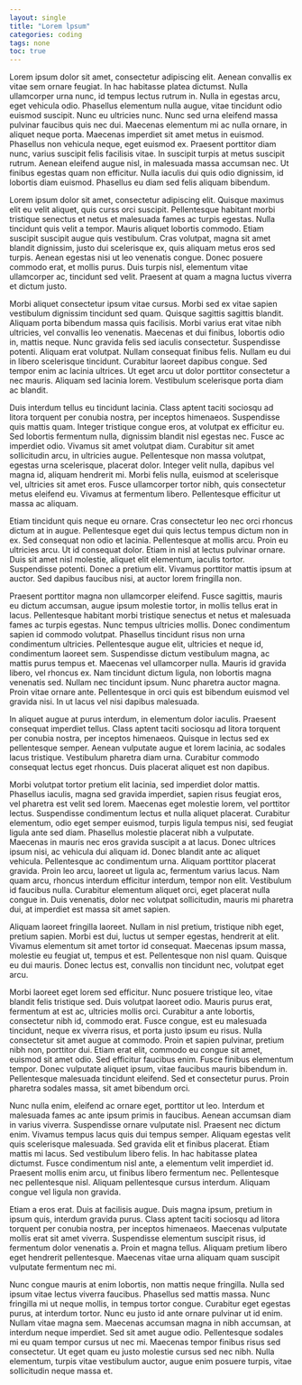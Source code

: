 ```yaml
---
layout: single
title: "Lorem lpsum"
categories: coding
tags: none
toc: true
---
```


Lorem ipsum dolor sit amet, consectetur adipiscing elit. Aenean convallis ex vitae sem ornare feugiat. In hac habitasse platea dictumst. Nulla ullamcorper urna nunc, id tempus lectus rutrum in. Nulla in egestas arcu, eget vehicula odio. Phasellus elementum nulla augue, vitae tincidunt odio euismod suscipit. Nunc eu ultricies nunc. Nunc sed urna eleifend massa pulvinar faucibus quis nec dui. Maecenas elementum mi ac nulla ornare, in aliquet neque porta. Maecenas imperdiet sit amet metus in euismod. Phasellus non vehicula neque, eget euismod ex. Praesent porttitor diam nunc, varius suscipit felis facilisis vitae. In suscipit turpis at metus suscipit rutrum. Aenean eleifend augue nisl, in malesuada massa accumsan nec. Ut finibus egestas quam non efficitur. Nulla iaculis dui quis odio dignissim, id lobortis diam euismod. Phasellus eu diam sed felis aliquam bibendum.

Lorem ipsum dolor sit amet, consectetur adipiscing elit. Quisque maximus elit eu velit aliquet, quis curss orci suscipit. Pellentesque habitant morbi tristique senectus et netus et malesuada fames ac turpis egestas. Nulla tincidunt quis velit a tempor. Mauris aliquet lobortis commodo. Etiam suscipit suscipit augue quis vestibulum. Cras volutpat, magna sit amet blandit dignissim, justo dui scelerisque ex, quis aliquam metus eros sed turpis. Aenean egestas nisi ut leo venenatis congue. Donec posuere commodo erat, et mollis purus. Duis turpis nisl, elementum vitae ullamcorper ac, tincidunt sed velit. Praesent at quam a magna luctus viverra et dictum justo.

Morbi aliquet consectetur ipsum vitae cursus. Morbi sed ex vitae sapien vestibulum dignissim tincidunt sed quam. Quisque sagittis sagittis blandit. Aliquam porta bibendum massa quis facilisis. Morbi varius erat vitae nibh ultricies, vel convallis leo venenatis. Maecenas et dui finibus, lobortis odio in, mattis neque. Nunc gravida felis sed iaculis consectetur. Suspendisse potenti. Aliquam erat volutpat. Nullam consequat finibus felis. Nullam eu dui in libero scelerisque tincidunt. Curabitur laoreet dapibus congue. Sed tempor enim ac lacinia ultrices. Ut eget arcu ut dolor porttitor consectetur a nec mauris. Aliquam sed lacinia lorem. Vestibulum scelerisque porta diam ac blandit.

Duis interdum tellus eu tincidunt lacinia. Class aptent taciti sociosqu ad litora torquent per conubia nostra, per inceptos himenaeos. Suspendisse quis mattis quam. Integer tristique congue eros, at volutpat ex efficitur eu. Sed lobortis fermentum nulla, dignissim blandit nisl egestas nec. Fusce ac imperdiet odio. Vivamus sit amet volutpat diam. Curabitur sit amet sollicitudin arcu, in ultricies augue. Pellentesque non massa volutpat, egestas urna scelerisque, placerat dolor. Integer velit nulla, dapibus vel magna id, aliquam hendrerit mi. Morbi felis nulla, euismod at scelerisque vel, ultricies sit amet eros. Fusce ullamcorper tortor nibh, quis consectetur metus eleifend eu. Vivamus at fermentum libero. Pellentesque efficitur ut massa ac aliquam.

Etiam tincidunt quis neque eu ornare. Cras consectetur leo nec orci rhoncus dictum at in augue. Pellentesque eget dui quis lectus tempus dictum non in ex. Sed consequat non odio et lacinia. Pellentesque at mollis arcu. Proin eu ultricies arcu. Ut id consequat dolor. Etiam in nisl at lectus pulvinar ornare. Duis sit amet nisl molestie, aliquet elit elementum, iaculis tortor. Suspendisse potenti. Donec a pretium elit. Vivamus porttitor mattis ipsum at auctor. Sed dapibus faucibus nisi, at auctor lorem fringilla non.

Praesent porttitor magna non ullamcorper eleifend. Fusce sagittis, mauris eu dictum accumsan, augue ipsum molestie tortor, in mollis tellus erat in lacus. Pellentesque habitant morbi tristique senectus et netus et malesuada fames ac turpis egestas. Nunc tempus ultricies mollis. Donec condimentum sapien id commodo volutpat. Phasellus tincidunt risus non urna condimentum ultricies. Pellentesque augue elit, ultricies et neque id, condimentum laoreet sem. Suspendisse dictum vestibulum magna, ac mattis purus tempus et. Maecenas vel ullamcorper nulla. Mauris id gravida libero, vel rhoncus ex. Nam tincidunt dictum ligula, non lobortis magna venenatis sed. Nullam nec tincidunt ipsum. Nunc pharetra auctor magna. Proin vitae ornare ante. Pellentesque in orci quis est bibendum euismod vel gravida nisi. In ut lacus vel nisi dapibus malesuada.

In aliquet augue at purus interdum, in elementum dolor iaculis. Praesent consequat imperdiet tellus. Class aptent taciti sociosqu ad litora torquent per conubia nostra, per inceptos himenaeos. Quisque in lectus sed ex pellentesque semper. Aenean vulputate augue et lorem lacinia, ac sodales lacus tristique. Vestibulum pharetra diam urna. Curabitur commodo consequat lectus eget rhoncus. Duis placerat aliquet est non dapibus.

Morbi volutpat tortor pretium elit lacinia, sed imperdiet dolor mattis. Phasellus iaculis, magna sed gravida imperdiet, sapien risus feugiat eros, vel pharetra est velit sed lorem. Maecenas eget molestie lorem, vel porttitor lectus. Suspendisse condimentum lectus et nulla aliquet placerat. Curabitur elementum, odio eget semper euismod, turpis ligula tempus nisi, sed feugiat ligula ante sed diam. Phasellus molestie placerat nibh a vulputate. Maecenas in mauris nec eros gravida suscipit a at lacus. Donec ultrices ipsum nisi, ac vehicula dui aliquam id. Donec blandit ante ac aliquet vehicula. Pellentesque ac condimentum urna. Aliquam porttitor placerat gravida. Proin leo arcu, laoreet ut ligula ac, fermentum varius lacus. Nam quam arcu, rhoncus interdum efficitur interdum, tempor non elit. Vestibulum id faucibus nulla. Curabitur elementum aliquet orci, eget placerat nulla congue in. Duis venenatis, dolor nec volutpat sollicitudin, mauris mi pharetra dui, at imperdiet est massa sit amet sapien.

Aliquam laoreet fringilla laoreet. Nullam in nisl pretium, tristique nibh eget, pretium sapien. Morbi est dui, luctus ut semper egestas, hendrerit at elit. Vivamus elementum sit amet tortor id consequat. Maecenas ipsum massa, molestie eu feugiat ut, tempus et est. Pellentesque non nisl quam. Quisque eu dui mauris. Donec lectus est, convallis non tincidunt nec, volutpat eget arcu.

Morbi laoreet eget lorem sed efficitur. Nunc posuere tristique leo, vitae blandit felis tristique sed. Duis volutpat laoreet odio. Mauris purus erat, fermentum at est ac, ultricies mollis orci. Curabitur a ante lobortis, consectetur nibh id, commodo erat. Fusce congue, est eu malesuada tincidunt, neque ex viverra risus, et porta justo ipsum eu risus. Nulla consectetur sit amet augue at commodo. Proin et sapien pulvinar, pretium nibh non, porttitor dui. Etiam erat elit, commodo eu congue sit amet, euismod sit amet odio. Sed efficitur faucibus enim. Fusce finibus elementum tempor. Donec vulputate aliquet ipsum, vitae faucibus mauris bibendum in. Pellentesque malesuada tincidunt eleifend. Sed et consectetur purus. Proin pharetra sodales massa, sit amet bibendum orci.

Nunc nulla enim, eleifend ac ornare eget, porttitor ut leo. Interdum et malesuada fames ac ante ipsum primis in faucibus. Aenean accumsan diam in varius viverra. Suspendisse ornare vulputate nisl. Praesent nec dictum enim. Vivamus tempus lacus quis dui tempus semper. Aliquam egestas velit quis scelerisque malesuada. Sed gravida elit et finibus placerat. Etiam mattis mi lacus. Sed vestibulum libero felis. In hac habitasse platea dictumst. Fusce condimentum nisl ante, a elementum velit imperdiet id. Praesent mollis enim arcu, ut finibus libero fermentum nec. Pellentesque nec pellentesque nisl. Aliquam pellentesque cursus interdum. Aliquam congue vel ligula non gravida.

Etiam a eros erat. Duis at facilisis augue. Duis magna ipsum, pretium in ipsum quis, interdum gravida purus. Class aptent taciti sociosqu ad litora torquent per conubia nostra, per inceptos himenaeos. Maecenas vulputate mollis erat sit amet viverra. Suspendisse elementum suscipit risus, id fermentum dolor venenatis a. Proin et magna tellus. Aliquam pretium libero eget hendrerit pellentesque. Maecenas vitae urna aliquam quam suscipit vulputate fermentum nec mi.

Nunc congue mauris at enim lobortis, non mattis neque fringilla. Nulla sed ipsum vitae lectus viverra faucibus. Phasellus sed mattis massa. Nunc fringilla mi ut neque mollis, in tempus tortor congue. Curabitur eget egestas purus, at interdum tortor. Nunc eu justo id ante ornare pulvinar ut id enim. Nullam vitae magna sem. Maecenas accumsan magna in nibh accumsan, at interdum neque imperdiet. Sed sit amet augue odio. Pellentesque sodales mi eu quam tempor cursus ut nec mi. Maecenas tempor finibus risus sed consectetur. Ut eget quam eu justo molestie cursus sed nec nibh. Nulla elementum, turpis vitae vestibulum auctor, augue enim posuere turpis, vitae sollicitudin neque massa et.
